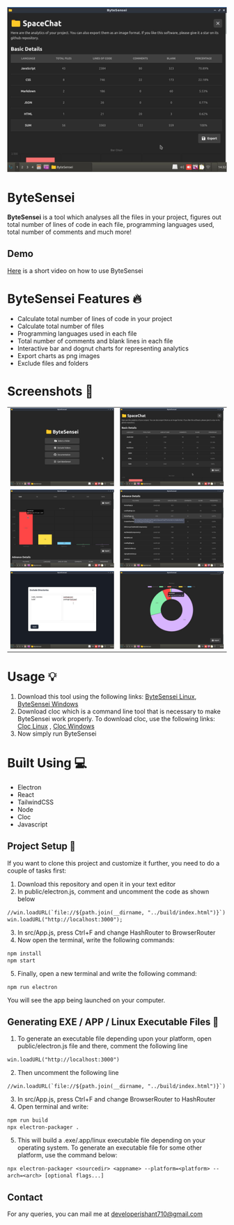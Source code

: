 ![](Screenshots/screen1.jpg)
# ByteSensei
**ByteSensei** is a tool which analyses all the files in your project, figures out total number of lines of code in each file, programming languages used, total number of comments and much more!

## Demo
[Here](https://youtu.be/QUNWzkm6lEo) is a short video on how to use ByteSensei

# ByteSensei Features :fire:
- Calculate total number of lines of code in your project
- Calculate total number of files
- Programming languages used in each file
- Total number of comments and blank lines in each file
- Interactive bar and dognut charts for representing analytics
- Export charts as png images
- Exclude files and folders

# Screenshots :camera_flash:
|   |   |
|---|---|
|![](Screenshots/screen6.jpg)| ![](Screenshots/screen1.jpg) 
|![](Screenshots/screen2.jpg) | ![](Screenshots/screen3.jpg)  
|![](Screenshots/screen5.jpg)|![](Screenshots/screen4.jpg) |

# Usage :bulb:
1. Download this tool using the following links: [ByteSensei Linux](https://drive.google.com/file/d/1S8_G_S8uem61PgzHlbT2Dk3g3A1sCVfb/view?usp=sharing), [ByteSensei Windows](https://drive.google.com/file/d/1oaCi-QPgRzlXVd6OiMvTbHpF9D5qSr3-/view?usp=sharing)
2. Download cloc which is a command line tool that is necessary to make ByteSensei work properly. To download cloc, use the following links: [Cloc Linux](https://github.com/AlDanial/cloc/releases/download/v1.96/cloc-1.96.tar.gz) , [Cloc Windows](https://github.com/AlDanial/cloc/releases/download/v1.96/cloc-1.96.exe)
3. Now simply run ByteSensei

# Built Using :computer:
- Electron
- React
- TailwindCSS
- Node
- Cloc
- Javascript

## Project Setup :pencil:
If you want to clone this project and customize it further, you need to do a couple of tasks first:
1. Download this repository and open it in your text editor
2. In public/electron.js, comment and uncomment the code as shown below
```
//win.loadURL(`file://${path.join(__dirname, "../build/index.html")}`) 
win.loadURL("http://localhost:3000");
```
3. In src/App.js, press Ctrl+F and change HashRouter to BrowserRouter
4. Now open the terminal, write the following commands:
```
npm install
npm start
```
5. Finally, open a new terminal and write the following command:
```
npm run electron
```

You will see the app being launched on your computer.

## Generating EXE / APP / Linux Executable Files :memo:
1. To generate an executable file depending upon your platform, open public/electron.js file and there, comment the following line
```
win.loadURL("http://localhost:3000")
```
2. Then uncomment the following line
```
//win.loadURL(`file://${path.join(__dirname, "../build/index.html")}`) 
```
3. In src/App.js, press Ctrl+F and change BrowserRouter to HashRouter
4. Open terminal and write:
```
npm run build 
npx electron-packager .
```
5. This will build a .exe/.app/linux executable file depending on your operating system. To generate an executable file for some other platform, use the command below:
```
npx electron-packager <sourcedir> <appname> --platform=<platform> --arch=<arch> [optional flags...]
```

## Contact
For any queries, you can mail me at developerishant710@gmail.com


